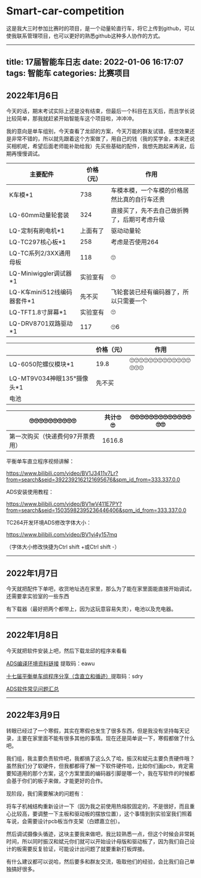# Smart-car-competition
这是我大三时参加比赛时的项目，是一个动量轮直行车，将它上传到github，可以使我联系管理项目，也可以更好的熟悉github这种多人协作的方式。

---
title: 17届智能车日志
date: 2022-01-06 16:17:07
tags: 智能车
categories: 比赛项目
---

## 2022年1月6日

今天的话，期末考试实际上还是没有结束，但最后一个科目在五天后，而且学长说比较简单，那我就赶紧开始智能车这个项目啦，冲冲冲。

我的意向是单车组别，今天查看了龙邱的方案，今天万能的群友试错，感觉效果还是非常不错的，所以就先跟着这个方案做了，用自己的钱（我的奖学金，本来还说买相机呢，希望后面老师能补助给我）先买些基础的配件，我想先跑起来再说，后期再慢慢调试。

| 主要配件                    | 价格（元） | 作用                                         |
| --------------------------- | ---------- | -------------------------------------------- |
| K车模*1                     | 738        | 车模本模，一个车模的价格居然比真的自行车还贵 |
| LQ-60mm动量轮套装           | 324        | 直接买了，先不去自己做折腾了，后期可考虑升级 |
| LQ-定制有刷电机*1           | 上面有了   | 驱动动量轮                                   |
| LQ-TC297核心板*1            | 258        | 考虑是否使用264                              |
| LQ-TC系列2/3XX通用母板      | 118        | 🙄                                            |
| LQ-Miniwiggler调试器*1      | 实验室有   | 🙄                                            |
| LQ-K车mini512线编码器套件*1 | 先不买     | 飞轮套装已经有编码器了，所以只需要一个       |
| LQ-TFT1.8寸屏幕*1           | 实验室有   | 🙄                                            |
| LQ-DRV8701双路驱动*1        | 117        | 🙄6                                           |

|                            | 价格（元） | 作用             |
| -------------------------- | ---------- | ---------------- |
| LQ-6050陀螺仪模块*1        | 19.8       | 🙄🙄🙄🙄🙄🙄🙄🙄🙄🙄🙄🙄🙄🙄🙄🙄 |
| LQ-MT9V034神眼135°摄像头*1 | 先不买     |                  |
| 电池                       |            |                  |

| 🙄🙄🙄🙄🙄🙄🙄🙄🙄🙄                       | 共计🙄🙄 | 🙄🙄🙄🙄🙄🙄🙄🙄🙄🙄🙄🙄🙄🙄🙄 |
| -------------------------------- | ------ | --------------- |
| 第一次购买（快递费何97开票费用） | 1616.8 |                 |



平衡单车直立程序视频讲解：

https://www.bilibili.com/video/BV1J3411v7Lr?from=search&seid=3922392162121695676&spm_id_from=333.337.0.0

ADS安装使用教程：

https://www.bilibili.com/video/BV1wV411E7PY?from=search&seid=15035982395236446406&spm_id_from=333.337.0.0

TC264开发环境ADS修改字体大小：

https://www.bilibili.com/video/BV1yi4y157mq

（字体大小修改快捷为Ctrl shift +或Ctrl shift -）



----------------------------------------------------------------------------------------------------------------------------------------------------------------------------------

## 2022年1月7日

今天就把配件下单吧，收货地址选在家里，那么为了能在家里面能直接开始调试，还需要拿实验室的一些东西

有下载器（最好把两个都带上，因为这玩意容易失灵），电池以及充电器。

-----------------

## 2022年1月8日

今天就把软件安装上吧，然后下载龙邱的程序来看看

[ADS编译环境资料链接](https://pan.baidu.com/s/1Wg7uZ-PFW63A-0p1yOg5jQ)  								  提取码：eawu	

[十七届平衡单车组程序分享（含直立和循迹）](https://pan.baidu.com/s/1qxA76dU--6NRymOZ6nk5vw)提取码：sdry

[ADS软件常见问题汇总](https://mp.weixin.qq.com/s/EM0Co37XrFKD5DUQX8YK5g)



------------

## 2022年3月9日

转眼已经过了一个寒假，其实在寒假也发生了很多东西，但是我没有坚持每天记录，主要在家里面不能有很多其他的事情。现在还是简单说一下，寒假都做了什么吧。





我们组，我主要负责软件吧，我都搞了这么久了哈，振汉和斌元主要负责硬件哦？虽然我们分了软硬件，但我都都得了解一下软件硬件哈，比如你们画pcb，肯定需要知道用的那个方案，这个方案里面的编码器引脚是哪一个，我在写软件的时候都会基于你们的板子来做，才能更好的合作。

现阶段，我们需要解决的问题有：

将车子机械结构重新设计一下（因为我之前使用热熔胶固定的，不是很好，而且重心比较高，要调整一下主板和驱动板的摆放位置），这个事情到到实验室我们照着车说，会需要设计pcb板当作支架（白嫖嘉立创）。

然后调试摄像头循迹，这块主要我来做吧，我比较熟悉一点，但这个时候会非常耗时间，所以同时振汉和斌元你们就可以开始设计母版和驱动板了，因为我们自己设计的板需要反复验证，可能设计出问题了就要重新打板焊接。

有什么建议都可以说哈，然后要多和群友交流，吸取他们的经验，会比我们自己单独搞好很多。


